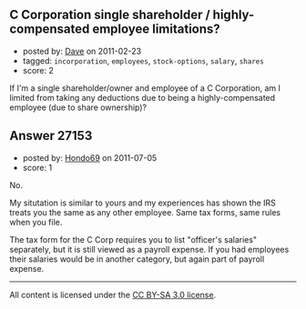 ## C Corporation single shareholder / highly-compensated employee limitations?

- posted by: [Dave](https://stackexchange.com/users/-1/6447-dave) on 2011-02-23
- tagged: `incorporation`, `employees`, `stock-options`, `salary`, `shares`
- score: 2

If I'm a single shareholder/owner and employee of a C Corporation, am I limited from taking any deductions due to being a highly-compensated employee (due to share ownership)?


## Answer 27153

- posted by: [Hondo69](https://stackexchange.com/users/-1/11716-hondo69) on 2011-07-05
- score: 1

No.

My situtation is similar to yours and my experiences has shown the IRS treats you the same as any other employee.  Same tax forms, same rules when you file.

The tax form for the C Corp requires you to list "officer's salaries" separately, but it is still viewed as a payroll expense.  If you had employees their salaries would be in another category, but again part of payroll expense.



---

All content is licensed under the [CC BY-SA 3.0 license](https://creativecommons.org/licenses/by-sa/3.0/).
